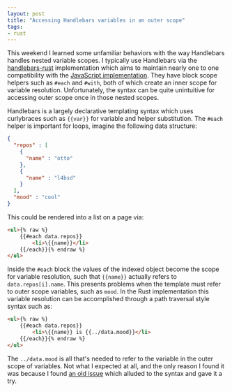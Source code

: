 ```yaml
---
layout: post
title: "Accessing Handlebars variables in an outer scope"
tags:
- rust
---
```


This weekend I learned some unfamiliar behaviors with the way Handlebars
handles nested variable scopes. I typically use Handlebars via the
[handlebars-rust](https://github.com/sunng87/handlebars-rust) implementation
which aims to maintain nearly one to one compatibility with the [JavaScript
implementation](https://handlebarsjs.com/). They have block scope helpers such
as `#each` and `#with`, both of which create an inner scope for variable
resolution. Unfortunately, the syntax can be quite unintuitive for accessing outer
scope once in those nested scopes.

Handlebars is a largely declarative templating syntax which uses curlybraces
such as `{{var}}` for variable and helper substitution. The `#each` helper is
important for loops, imagine the following data structure:

```json
{
  "repos" : [
    {
      "name" : "otto"
    },
    {
      "name" : "l4bsd"
    }
  ],
  "mood" : "cool"
}
```

This could be rendered into a list on a page via:

```html
<ul>{% raw %}
    {{#each data.repos}}
        <li>\{{name}}</li>
    {{/each}}{% endraw %}
</ul>
```

Inside the `#each` block the values of the indexed object become the scope for variable resolution, such that `{{name}}` actually refers to `data.repos[i].name`. This presents problems when the template must refer to outer scope variables, such as `mood`. In the Rust implementation this variable resolution can be accomplished through a path traversal style syntax such as:

```html
<ul>{% raw %}
    {{#each data.repos}}
        <li>\{{name}} is {{../data.mood}}</li>
    {{/each}}{% endraw %}
</ul>
```

The `../data.mood` is all that's needed to refer to the variable in the outer
scope of variables. Not what I expected at all, and the only reason I found it
was because I found [an old
issue](https://github.com/sunng87/handlebars-rust/issues/416) which alluded to
the syntax and gave it a try.



